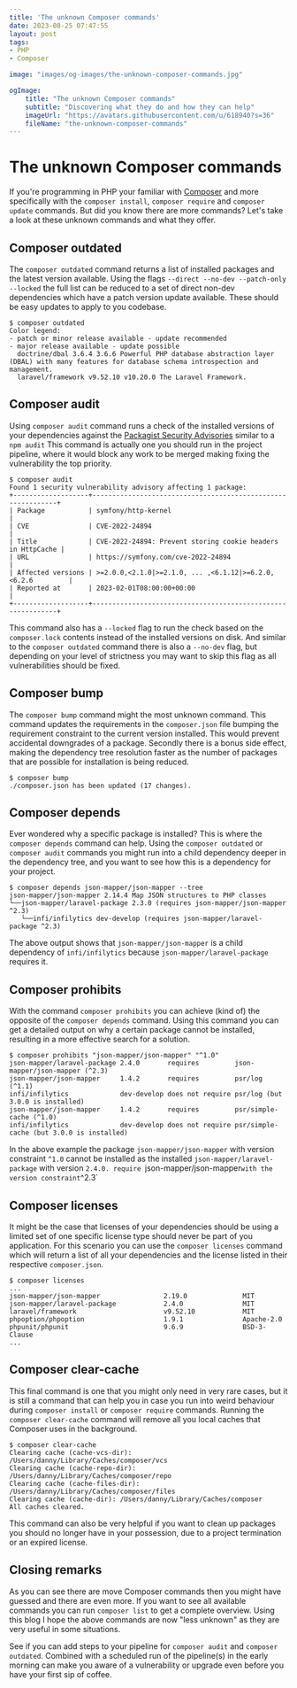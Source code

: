 ```yaml
---
title: 'The unknown Composer commands'
date: 2023-08-25 07:47:55
layout: post
tags: 
- PHP
- Composer

image: "images/og-images/the-unknown-composer-commands.jpg"

ogImage:
    title: "The unknown Composer commands"
    subtitle: "Discovering what they do and how they can help"
    imageUrl: "https://avatars.githubusercontent.com/u/618940?s=36"
    fileName: "the-unknown-composer-commands"
---
```


# The unknown Composer commands
If you're programming in PHP your familiar with [Composer](https://getcomposer.org/) and more specifically with the 
`composer install`, `composer require` and `composer update` commands. But did you know there are more commands? Let's 
take a look at these unknown commands and what they offer.

## Composer outdated
The `composer outdated` command returns a list of installed packages and the latest version available. Using the flags 
`--direct --no-dev --patch-only --locked` the full list can be reduced to a set of direct non-dev dependencies which 
have a patch version update available. These should be easy updates to apply to you codebase. 

```
$ composer outdated
Color legend:
- patch or minor release available - update recommended
- major release available - update possible
  doctrine/dbal 3.6.4 3.6.6 Powerful PHP database abstraction layer (DBAL) with many features for database schema introspection and management.
  laravel/framework v9.52.10 v10.20.0 The Laravel Framework.
```

## Composer audit
Using `composer audit` command runs a check of the installed versions of your dependencies against the 
[Packagist Security Advisories](https://packagist.org/apidoc#list-security-advisories) similar to a `npm audit` This 
command is actually one you should run in the project pipeline, where it would block any work to be merged making fixing
the vulnerability the top priority.

```
$ composer audit
Found 1 security vulnerability advisory affecting 1 package:
+-------------------+-------------------------------------------------------------+
| Package           | symfony/http-kernel                                         |
| CVE               | CVE-2022-24894                                              |
| Title             | CVE-2022-24894: Prevent storing cookie headers in HttpCache |
| URL               | https://symfony.com/cve-2022-24894                          |
| Affected versions | >=2.0.0,<2.1.0|>=2.1.0, ... ,<6.1.12|>=6.2.0,<6.2.6         |
| Reported at       | 2023-02-01T08:00:00+00:00                                   |
+-------------------+-------------------------------------------------------------+
```

This command also has a `--locked` flag to run the check based on the `composer.lock` contents instead of the installed 
versions on disk. And similar to the `composer outdated` command there is also a `--no-dev` flag, but depending on your 
level of strictness you may want to skip this flag as all vulnerabilities should be fixed.

## Composer bump
The `composer bump` command might the most unknown command. This command updates the requirements in the `composer.json` 
file bumping the requirement constraint to the current version installed. This would prevent accidental downgrades of a 
package. Secondly there is a bonus side effect, making the dependency tree resolution faster as the number of packages 
that are possible for installation is being reduced.

```
$ composer bump
./composer.json has been updated (17 changes).
```

## Composer depends
Ever wondered why a specific package is installed? This is where the `composer depends` command can help. Using the 
`composer outdated` or `composer audit` commands you might run into a child dependency deeper in the dependency tree, 
and you want to see how this is a dependency for your project.

```
$ composer depends json-mapper/json-mapper --tree
json-mapper/json-mapper 2.14.4 Map JSON structures to PHP classes
└──json-mapper/laravel-package 2.3.0 (requires json-mapper/json-mapper ^2.3)
   └──infi/infilytics dev-develop (requires json-mapper/laravel-package ^2.3)
```

The above output shows that `json-mapper/json-mapper` is a child dependency of `infi/infilytics` because 
`json-mapper/laravel-package` requires it.

## Composer prohibits
With the command `composer prohibits` you can achieve (kind of) the opposite of the `composer depends` command. Using 
this command you can get a detailed output on why a certain package cannot be installed, resulting in a more effective 
search for a solution.

```
$ composer prohibits "json-mapper/json-mapper" "^1.0"
json-mapper/laravel-package 2.4.0       requires         json-mapper/json-mapper (^2.3)
json-mapper/json-mapper     1.4.2       requires         psr/log (^1.1)                            
infi/infilytics             dev-develop does not require psr/log (but 3.0.0 is installed)          
json-mapper/json-mapper     1.4.2       requires         psr/simple-cache (^1.0)                   
infi/infilytics             dev-develop does not require psr/simple-cache (but 3.0.0 is installed)
```

In the above example the package `json-mapper/json-mapper` with version constraint `^1.0` cannot be installed as the 
installed `json-mapper/laravel-package` with version `2.4.0. require `json-mapper/json-mapper` with the version constraint
`^2.3`

## Composer licenses
It might be the case that licenses of your dependencies should be using a limited set of one specific license type should 
never be part of you application. For this scenario you can use the `composer licenses` command which will return a list
of all your dependencies and the license listed in their respective `composer.json`.

```
$ composer licenses
...
json-mapper/json-mapper                2.19.0              MIT
json-mapper/laravel-package            2.4.0               MIT
laravel/framework                      v9.52.10            MIT
phpoption/phpoption                    1.9.1               Apache-2.0
phpunit/phpunit                        9.6.9               BSD-3-Clause
...
```

## Composer clear-cache
This final command is one that you might only need in very rare cases, but it is still a command that can help you in
case you run into weird behaviour during `composer install` or `composer require` commands. Running the 
`composer clear-cache` command will remove all you local caches that Composer uses in the background.

```
$ composer clear-cache
Clearing cache (cache-vcs-dir): /Users/danny/Library/Caches/composer/vcs
Clearing cache (cache-repo-dir): /Users/danny/Library/Caches/composer/repo
Clearing cache (cache-files-dir): /Users/danny/Library/Caches/composer/files
Clearing cache (cache-dir): /Users/danny/Library/Caches/composer
All caches cleared.
```

This command can also be very helpful if you want to clean up packages you should no longer have in your possession, due 
to a project termination or an expired license.

## Closing remarks
As you can see there are move Composer commands then you might have guessed and there are even more. If you want to see
all available commands you can run `composer list` to get a complete overview. Using this blog I hope the above commands 
are now "less unknown" as they are very useful in some situations.

 See if you can add steps to your pipeline for `composer audit` and `composer outdated`. Combined with a scheduled run
 of the pipeline(s) in the early morning can make you aware of a vulnerability or upgrade even before you have your first
 sip of coffee.